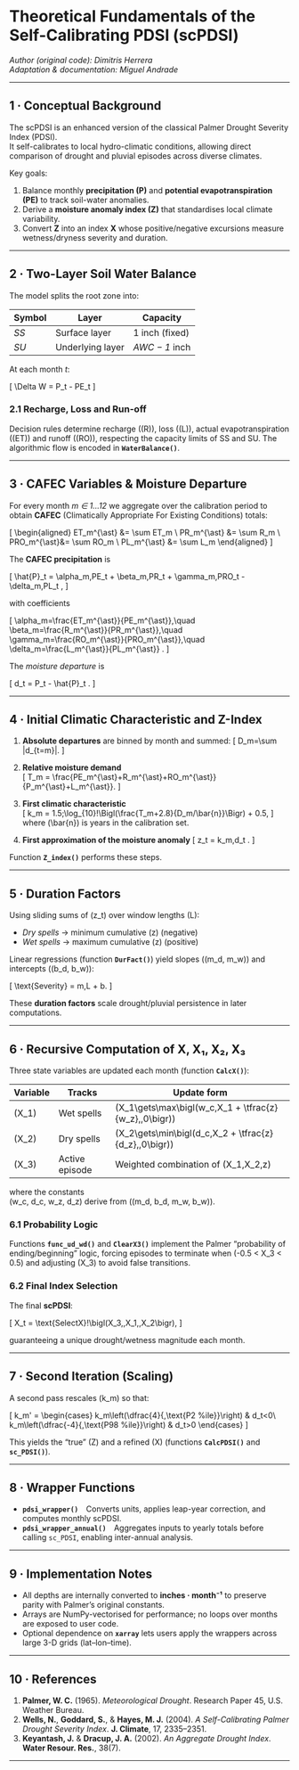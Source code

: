 # Theoretical Fundamentals of the Self-Calibrating PDSI (scPDSI)

*Author (original code): Dimitris Herrera*  
*Adaptation & documentation: Miguel Andrade*

---

## 1 · Conceptual Background

The scPDSI is an enhanced version of the classical Palmer Drought Severity Index (PDSI).  
It self-calibrates to local hydro-climatic conditions, allowing direct comparison of drought and pluvial episodes across diverse climates.

Key goals:

1. Balance monthly **precipitation (P)** and **potential evapotranspiration (PE)** to track soil-water anomalies.  
2. Derive a **moisture anomaly index (Z)** that standardises local climate variability.  
3. Convert **Z** into an index **X** whose positive/negative excursions measure wetness/dryness severity and duration.

---

## 2 · Two-Layer Soil Water Balance

The model splits the root zone into:

| Symbol | Layer | Capacity |
|--------|-------|-----------|
| *SS*   | Surface layer | 1 inch (fixed) |
| *SU*   | Underlying layer | *AWC − 1* inch |

At each month *t*:

\[
\Delta W = P_t - PE_t
\]

### 2.1 Recharge, Loss and Run-off  
Decision rules determine recharge \((R)\), loss \((L)\), actual evapotranspiration \((ET)\) and runoff \((RO)\), respecting the capacity limits of SS and SU. The algorithmic flow is encoded in **`WaterBalance()`**.

---

## 3 · CAFEC Variables & Moisture Departure

For every month *m ∈ 1…12* we aggregate over the calibration period to obtain **CAFEC** (Climatically Appropriate For Existing Conditions) totals:

\[
\begin{aligned}
ET_m^{\ast} &= \sum ET_m \\
PR_m^{\ast} &= \sum R_m \\
PRO_m^{\ast}&= \sum RO_m \\
PL_m^{\ast} &= \sum L_m
\end{aligned}
\]

The **CAFEC precipitation** is

\[
\hat{P}_t = \alpha_m\,PE_t + \beta_m\,PR_t + \gamma_m\,PRO_t - \delta_m\,PL_t ,
\]

with coefficients

\[
\alpha_m=\frac{ET_m^{\ast}}{PE_m^{\ast}},\quad
\beta_m=\frac{R_m^{\ast}}{PR_m^{\ast}},\quad
\gamma_m=\frac{RO_m^{\ast}}{PRO_m^{\ast}},\quad
\delta_m=\frac{L_m^{\ast}}{PL_m^{\ast}} .
\]

The *moisture departure* is

\[
d_t = P_t - \hat{P}_t .
\]

---

## 4 · Initial Climatic Characteristic and Z-Index

1. **Absolute departures** are binned by month and summed:
   \[
   D_m=\sum |d_{t=m}|.
   \]

2. **Relative moisture demand**  
   \[
   T_m = \frac{PE_m^{\ast}+R_m^{\ast}+RO_m^{\ast}}{P_m^{\ast}+L_m^{\ast}}.
   \]

3. **First climatic characteristic**  
   \[
   k_m = 1.5\;\log_{10}\!\Bigl(\frac{T_m+2.8}{D_m/\bar{n}}\Bigr) + 0.5,
   \]
   where \(\bar{n}\) is years in the calibration set.

4. **First approximation of the moisture anomaly**
   \[
   z_t = k_m\,d_t .
   \]

Function **`Z_index()`** performs these steps.

---

## 5 · Duration Factors

Using sliding sums of \(z_t\) over window lengths \(L\):

- *Dry spells* → minimum cumulative \(z\) (negative)  
- *Wet spells* → maximum cumulative \(z\) (positive)

Linear regressions (function **`DurFact()`**) yield slopes \((m_d, m_w)\) and intercepts \((b_d, b_w)\):

\[
\text{Severity} = m\,L + b.
\]

These **duration factors** scale drought/pluvial persistence in later computations.

---

## 6 · Recursive Computation of X, X₁, X₂, X₃

Three state variables are updated each month (function **`CalcX()`**):

| Variable | Tracks | Update form |
|----------|--------|-------------|
| \(X_1\) | Wet spells | \(X_1\gets\max\bigl(w_c\,X_1 + \tfrac{z}{w_z},\,0\bigr)\) |
| \(X_2\) | Dry spells | \(X_2\gets\min\bigl(d_c\,X_2 + \tfrac{z}{d_z},\,0\bigr)\) |
| \(X_3\) | Active episode | Weighted combination of \(X_1,X_2,z\) |

where the constants  
\(w_c, d_c, w_z, d_z\) derive from \((m_d, b_d, m_w, b_w)\).

### 6.1 Probability Logic

Functions **`func_ud_wd()`** and **`ClearX3()`** implement the Palmer “probability of ending/beginning” logic, forcing episodes to terminate when \(-0.5 < X_3 < 0.5\) and adjusting \(X_3\) to avoid false transitions.

### 6.2 Final Index Selection

The final **scPDSI**:

\[
X_t = \text{SelectX}\!\bigl(X_3,\,X_1,\,X_2\bigr),
\]

guaranteeing a unique drought/wetness magnitude each month.

---

## 7 · Second Iteration (Scaling)

A second pass rescales \(k_m\) so that:

\[
k_m' = 
\begin{cases}
k_m\left(\dfrac{4}{\,\text{P2 \%ile}}\right) & d_t<0\\
k_m\left(\dfrac{-4}{\,\text{P98 \%ile}}\right) & d_t>0
\end{cases}
\]

This yields the “true” \(Z\) and a refined \(X\) (functions **`CalcPDSI()`** and **`sc_PDSI()`**).

---

## 8 · Wrapper Functions

* **`pdsi_wrapper()`** Converts units, applies leap-year correction, and computes monthly scPDSI.  
* **`pdsi_wrapper_annual()`** Aggregates inputs to yearly totals before calling `sc_PDSI`, enabling inter-annual analysis.

---

## 9 · Implementation Notes

* All depths are internally converted to **inches · month⁻¹** to preserve parity with Palmer’s original constants.  
* Arrays are NumPy-vectorised for performance; no loops over months are exposed to user code.  
* Optional dependence on **`xarray`** lets users apply the wrappers across large 3-D grids (lat–lon–time).

---

## 10 · References

1. **Palmer, W. C.** (1965). *Meteorological Drought*. Research Paper 45, U.S. Weather Bureau.  
2. **Wells, N.**, **Goddard, S.**, & **Hayes, M. J.** (2004). *A Self-Calibrating Palmer Drought Severity Index*. **J. Climate**, 17, 2335–2351.  
3. **Keyantash, J.** & **Dracup, J. A.** (2002). *An Aggregate Drought Index*. **Water Resour. Res.**, 38(7).

---

